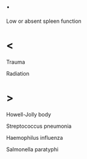 # .

Low or absent spleen function

# <

Trauma

Radiation

# >

Howell-Jolly body

Streptococcus pneumonia

Haemophilus influenza

Salmonella paratyphi
